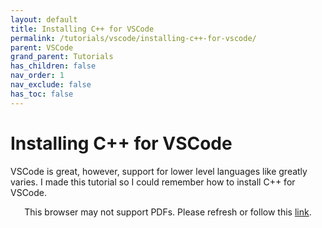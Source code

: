 ```yaml
---
layout: default
title: Installing C++ for VSCode
permalink: /tutorials/vscode/installing-c++-for-vscode/
parent: VSCode
grand_parent: Tutorials
has_children: false
nav_order: 1
nav_exclude: false
has_toc: false
---
```


# Installing C++ for VSCode

VSCode is great, however, support for lower level languages like greatly varies.
I made this tutorial so I could remember how to install C++ for VSCode.

<p align="center">
    <object data="https://drive.google.com/viewerng/viewer?embedded=true&url=https://raw.githubusercontent.com/sirpaulmcd/Software-Cheat-Sheets/master/VSCode/Installing-C%2B%2B-for-VSCode.pdf" type="application/pdf" width="725px" height="725px">
        <p>
            This browser may not support PDFs. Please refresh or follow this
            <a href="https://drive.google.com/viewerng/viewer?embedded=true&url=https://raw.githubusercontent.com/sirpaulmcd/Software-Cheat-Sheets/master/VSCode/Installing-C%2B%2B-for-VSCode.pdf">link</a>.
        </p>
    </object>
</p>
